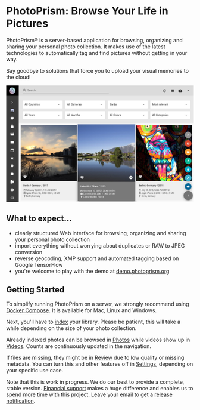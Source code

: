 # PhotoPrism: Browse Your Life in Pictures

PhotoPrism® is a server-based application for browsing, organizing and sharing your personal photo collection.
It makes use of the latest technologies to automatically tag and find pictures without getting in your way.

Say goodbye to solutions that force you to upload your visual memories to the cloud!

![Screenshot](img/preview.jpg)

## What to expect... ##

* clearly structured Web interface for browsing, organizing and sharing your personal photo collection
* import everything without worrying about duplicates or RAW to JPEG conversion
* reverse geocoding, XMP support and automated tagging based on Google TensorFlow
* you're welcome to play with the demo at [demo.photoprism.org](https://demo.photoprism.org)

## Getting Started ##

To simplify running PhotoPrism on a server, we strongly recommend using [Docker Compose](getting-started/docker-compose.md).
It is available for Mac, Linux and Windows.

Next, you'll have to [index](user-guide/library/import-vs-index.md) 
your library. Please be patient, this will take a while depending on the size of your photo collection.

Already indexed photos can be browsed in [Photos](user-guide/organize/browse.md) 
while videos show up in [Videos](user-guide/organize/video.md).
Counts are continuously updated in the navigation.

If files are missing, they might be in [Review](user-guide/organize/review.md) due to low quality or missing metadata.
You can turn this and other features off in [Settings](user-guide/settings/ui.md), depending on
your specific use case.

Note that this is work in progress. We do our best to provide a complete, stable version. 
[Financial support](funding.md) makes a huge difference and enables us to spend more time with this project.
Leave your email to get a [release notification](https://goo.gl/forms/KBPVGl9PCsOKrAv33).